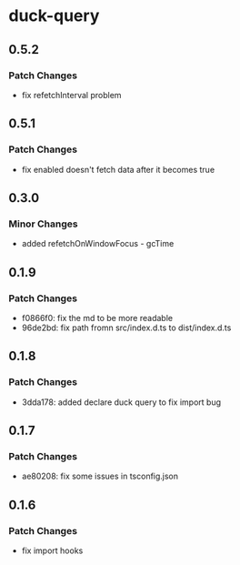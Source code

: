 # duck-query

## 0.5.2

### Patch Changes

- fix refetchInterval problem

## 0.5.1

### Patch Changes

- fix enabled doesn't fetch data after it becomes true

## 0.3.0

### Minor Changes

- added refetchOnWindowFocus - gcTime

## 0.1.9

### Patch Changes

- f0866f0: fix the md to be more readable
- 96de2bd: fix path fromn src/index.d.ts to dist/index.d.ts

## 0.1.8

### Patch Changes

- 3dda178: added declare duck query to fix import bug

## 0.1.7

### Patch Changes

- ae80208: fix some issues in tsconfig.json

## 0.1.6

### Patch Changes

- fix import hooks
